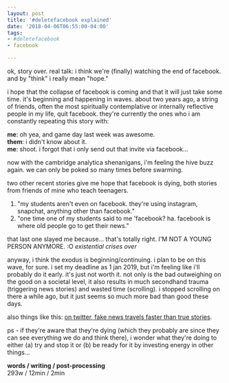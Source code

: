 ```yaml
---
layout: post
title: '#deletefacebook explained'
date: '2018-04-06T06:55:00-04:00'
tags:
- #deletefacebook
- facebook

--- 
```


ok, story over. real talk: i think we're (finally) watching the end of facebook. and by "think" i really mean "hope." 

i hope that the collapse of facebook is coming and that it will just take some time. it's beginning and happening in waves. about two years ago, a string of friends, often the most spiritually contemplative or internally reflective people in my life, quit facebook. they're currently the ones who i am constantly repeating this story with: 

**me**: oh yea, and game day last week was awesome.  
**them**: i didn't know about it.  
**me**: shoot. i forgot that i only send out that invite via facebook...  

now with the cambridge analytica shenanigans, i'm feeling the hive buzz again. we can only be poked so many times before swarming. 

two other recent stories give me hope that facebook is dying, both stories from friends of mine who teach teenagers.

1. "my students aren't even on facebook. they're using instagram, snapchat, anything other than facebook." 
1. "one time one of my students said to me 'facebook? ha. facebook is where old people go to get their news." 

that last one slayed me because... that's totally right. I'M NOT A YOUNG PERSON ANYMORE. :O *existential crises over*

anyway, i think the exodus is beginning/continuing. i plan to be on this wave, for sure. i set my deadline as 1 jan 2019, but i'm feeling like i'll probably do it early. it's just not worth it. not only is the bad outweighing on the good on a societal level, it also results in much secondhand trauma (triggering news stories) and wasted time (scrolling). i stopped scrolling on there a while ago, but it just seems so much more bad than good these days. 

also things like this: [on twitter, fake news travels faster than true stories](http://news.mit.edu/2018/study-twitter-false-news-travels-faster-true-stories-0308).

ps - if they're aware that they're dying (which they probably are since they can see everything we do and think there), i wonder what they're doing to either (a) try and stop it or (b) be ready for it by investing energy in other things...

<!-- hyperlink bank -->


<!-- &#042; = asterisk -->
<!-- &#039; = single quote '-->

**words / writing / post-processing**  
293w / 12min / 2min